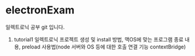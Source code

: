# electronExam

일렉트로닉 공부 git 입니다.

1. tutorial1
   일렉트로닉 프로젝트 생성 및 install 방법, 맥OS에 맞는 프로그램 종료 내용, preload 사용법(node 서버와 OS 등에 대한 호출 연결 기능 contextBridge)
